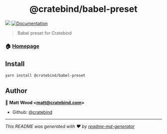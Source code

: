 <h1 align="center">@cratebind/babel-preset</h1>
<p>
  <img src="https://img.shields.io/badge/version-1.0.2-blue.svg?cacheSeconds=2592000" />
  <a href="https://github.com/cratebind/babel-preset">
    <img alt="Documentation" src="https://img.shields.io/badge/documentation-yes-brightgreen.svg" target="_blank" />
  </a>
</p>

> Babel preset for Cratebind

### 🏠 [Homepage](https://github.com/cratebind/babel-preset)

## Install

```sh
yarn install @cratebind/babel-preset
```

## Author

👤 **Matt Wood &lt;matt@cratebind.com&gt;**

* Github: [@cratebind](https://github.com/cratebind)

***
_This README was generated with ❤️ by [readme-md-generator](https://github.com/kefranabg/readme-md-generator)_
